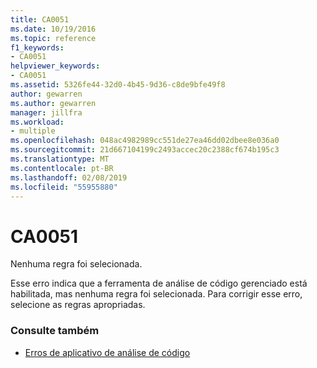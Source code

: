 ```yaml
---
title: CA0051
ms.date: 10/19/2016
ms.topic: reference
f1_keywords:
- CA0051
helpviewer_keywords:
- CA0051
ms.assetid: 5326fe44-32d0-4b45-9d36-c8de9bfe49f8
author: gewarren
ms.author: gewarren
manager: jillfra
ms.workload:
- multiple
ms.openlocfilehash: 048ac4982989cc551de27ea46dd02dbee8e036a0
ms.sourcegitcommit: 21d667104199c2493accec20c2388cf674b195c3
ms.translationtype: MT
ms.contentlocale: pt-BR
ms.lasthandoff: 02/08/2019
ms.locfileid: "55955880"
---
```

# <a name="ca0051"></a>CA0051

Nenhuma regra foi selecionada.

Esse erro indica que a ferramenta de análise de código gerenciado está habilitada, mas nenhuma regra foi selecionada. Para corrigir esse erro, selecione as regras apropriadas.

### <a name="see-also"></a>Consulte também

- [Erros de aplicativo de análise de código](../code-quality/code-analysis-application-errors.md)
